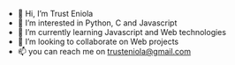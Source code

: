 - 👋 Hi, I’m Trust Eniola
- 👀 I’m interested in Python, C and Javascript
- 🌱 I’m currently learning Javascript and Web technologies
- 💞️ I’m looking to collaborate on Web projects
- 📫 you can reach me on trusteniola@gmail.com

<!---
EnnyTee2/EnnyTee2 is a ✨ special ✨ repository because its `README.md` (this file) appears on your GitHub profile.
You can click the Preview link to take a look at your changes.
--->
